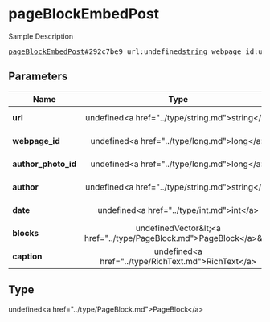 # pageBlockEmbedPost

Sample Description

<pre>
<a href="../constructor/pageBlockEmbedPost.md">pageBlockEmbedPost</a>#292c7be9 url:undefined<a href="../type/string.md">string</a> webpage_id:undefined<a href="../type/long.md">long</a> author_photo_id:undefined<a href="../type/long.md">long</a> author:undefined<a href="../type/string.md">string</a> date:undefined<a href="../type/int.md">int</a> blocks:undefinedVector&lt;<a href="../type/PageBlock.md">PageBlock</a>&gt; caption:undefined<a href="../type/RichText.md">RichText</a> = undefined<a href="../type/PageBlock.md">PageBlock</a>;
</pre>

## Parameters

| Name | Type | Description |
|------|:----:|-------------|
| **url** | undefined&lt;a href=&#34;../type/string.md&#34;&gt;string&lt;/a&gt; | Param description |
| **webpage_id** | undefined&lt;a href=&#34;../type/long.md&#34;&gt;long&lt;/a&gt; | Param description |
| **author_photo_id** | undefined&lt;a href=&#34;../type/long.md&#34;&gt;long&lt;/a&gt; | Param description |
| **author** | undefined&lt;a href=&#34;../type/string.md&#34;&gt;string&lt;/a&gt; | Param description |
| **date** | undefined&lt;a href=&#34;../type/int.md&#34;&gt;int&lt;/a&gt; | Param description |
| **blocks** | undefinedVector&amp;lt;&lt;a href=&#34;../type/PageBlock.md&#34;&gt;PageBlock&lt;/a&gt;&amp;gt; | Param description |
| **caption** | undefined&lt;a href=&#34;../type/RichText.md&#34;&gt;RichText&lt;/a&gt; | Param description |

## Type

undefined&lt;a href=&#34;../type/PageBlock.md&#34;&gt;PageBlock&lt;/a&gt;
